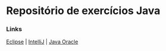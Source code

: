 # Repositório de exercícios Java

### Links
[Eclipse](https://www.eclipse.org/downloads/)
|
[IntelliJ](https://www.jetbrains.com/pt-br/idea/)
|
[Java Oracle](https://www.oracle.com/java/technologies/)

